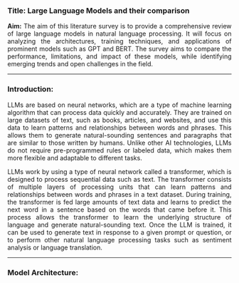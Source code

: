 <h3>Title: Large Language Models and their comparison</h3>

<p align="justify"><b>Aim:</b> The aim of this literature survey is to provide a comprehensive review of large language models in natural language processing. It will focus on analyzing the architectures, training techniques, and applications of prominent models such as GPT and BERT. The survey aims to compare the performance, limitations, and impact of these models, while identifying emerging trends and open challenges in the field. </p>

--------
<h3>Introduction:</h3>
<p align="justify"> LLMs are based on neural networks, which are a type of machine learning algorithm that can process data quickly and accurately. They are trained on large datasets of text, such as books, articles, and websites, and use this data to learn patterns and relationships between words and phrases. This allows them to generate natural-sounding sentences and paragraphs that are similar to those written by humans. Unlike other AI technologies, LLMs do not require pre-programmed rules or labeled data, which makes them more flexible and adaptable to different tasks. </p>
<p align="justify">LLMs work by using a type of neural network called a transformer, which is designed to process sequential data such as text. The transformer consists of multiple layers of processing units that can learn patterns and relationships between words and phrases in a text dataset. During training, the transformer is fed large amounts of text data and learns to predict the next word in a sentence based on the words that came before it. This process allows the transformer to learn the underlying structure of language and generate natural-sounding text. Once the LLM is trained, it can be used to generate text in response to a given prompt or question, or to perform other natural language processing tasks such as sentiment analysis or language translation.</p>

--------
<h3>Model Architecture:</h3>
